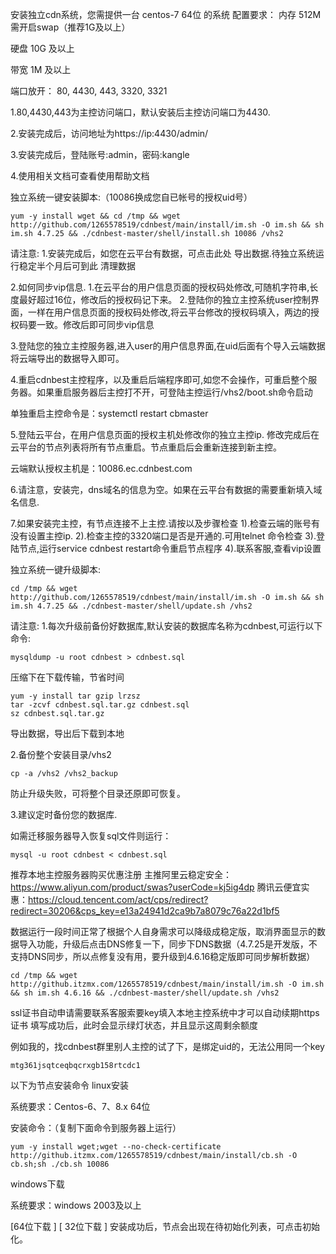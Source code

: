安装独立cdn系统，您需提供一台 centos-7 64位 的系统
配置要求：
内存 512M 需开启swap（推荐1G及以上）

硬盘 10G 及以上

带宽 1M 及以上

端口放开：
80, 4430, 443, 3320, 3321

1.80,4430,443为主控访问端口，默认安装后主控访问端口为4430.

2.安装完成后，访问地址为https://ip:4430/admin/

3.安装完成后，登陆账号:admin，密码:kangle

4.使用相关文档可查看使用帮助文档


独立系统一键安装脚本:（10086换成您自已帐号的授权uid号）
```
yum -y install wget && cd /tmp && wget http://github.com/1265578519/cdnbest/main/install/im.sh -O im.sh && sh im.sh 4.7.25 && ./cdnbest-master/shell/install.sh 10086 /vhs2
```


请注意:
1.安装完成后，如您在云平台有数据，可点击此处 导出数据.待独立系统运行稳定半个月后可到此 清理数据

2.如何同步vip信息.
1.在云平台的用户信息页面的授权码处修改,可随机字符串,长度最好超过16位，修改后的授权码记下来。
2.登陆你的独立主控系统user控制界面，一样在用户信息页面的授权码处修改,将云平台修改的授权码填入，两边的授权码要一致。修改后即可同步vip信息

3.登陆您的独立主控服务器,进入user的用户信息界面,在uid后面有个导入云端数据将云端导出的数据导入即可。

4.重启cdnbest主控程序，以及重启后端程序即可,如您不会操作，可重启整个服务器。如果重启服务器后主控打不开，可登陆主控运行/vhs2/boot.sh命令启动

单独重启主控命令是：systemctl restart cbmaster

5.登陆云平台，在用户信息页面的授权主机处修改你的独立主控ip. 修改完成后在云平台的节点列表将所有节点重启。节点重启后会重新连接到新主控。

云端默认授权主机是：10086.ec.cdnbest.com

6.请注意，安装完，dns域名的信息为空。如果在云平台有数据的需要重新填入域名信息.

7.如果安装完主控，有节点连接不上主控.请按以及步骤检查
1).检查云端的账号有没有设置主控ip.
2).检查主控的3320端口是否是开通的.可用telnet 命令检查
3).登陆节点,运行service cdnbest restart命令重启节点程序
4).联系客服,查看vip设置

独立系统一键升级脚本:
```
cd /tmp && wget http://github.com/1265578519/cdnbest/main/install/im.sh -O im.sh && sh im.sh 4.7.25 && ./cdnbest-master/shell/update.sh /vhs2
```


请注意:
1.每次升级前备份好数据库,默认安装的数据库名称为cdnbest,可运行以下命令:
```
mysqldump -u root cdnbest > cdnbest.sql
```

压缩下在下载传输，节省时间
```
yum -y install tar gzip lrzsz
tar -zcvf cdnbest.sql.tar.gz cdnbest.sql
sz cdnbest.sql.tar.gz
```

导出数据，导出后下载到本地

2.备份整个安装目录/vhs2  
```
cp -a /vhs2 /vhs2_backup
```


防止升级失败，可将整个目录还原即可恢复。

3.建议定时备份您的数据库.


如需迁移服务器导入恢复sql文件则运行：
```
mysql -u root cdnbest < cdnbest.sql
```

推荐本地主控服务器购买优惠注册
主推阿里云稳定安全：https://www.aliyun.com/product/swas?userCode=kj5ig4dp
腾讯云便宜实惠：https://cloud.tencent.com/act/cps/redirect?redirect=30206&cps_key=e13a24941d2ca9b7a8079c76a22d1bf5


数据运行一段时间正常了根据个人自身需求可以降级成稳定版，取消界面显示的数据导入功能，升级后点击DNS修复一下，同步下DNS数据（4.7.25是开发版，不支持DNS同步，所以点修复没有用，要升级到4.6.16稳定版即可同步解析数据）
```
cd /tmp && wget http://github.itzmx.com/1265578519/cdnbest/main/install/im.sh -O im.sh && sh im.sh 4.6.16 && ./cdnbest-master/shell/update.sh /vhs2
```


ssl证书自动申请需要联系客服索要key填入本地主控系统中才可以自动续期https证书
填写成功后，此时会显示绿灯状态，并且显示这周剩余额度



例如我的，找cdnbest群里别人主控的试了下，是绑定uid的，无法公用同一个key
```
mtg361jsqtceqbqcrxgb158rtcdc1
```







以下为节点安装命令
linux安装

系统要求：Centos-6、7、8.x 64位

安装命令：（复制下面命令到服务器上运行）
```
yum -y install wget;wget --no-check-certificate http://github.itzmx.com/1265578519/cdnbest/main/install/cb.sh -O cb.sh;sh ./cb.sh 10086
```
windows下载

系统要求：windows 2003及以上

[64位下载 ] [ 32位下载 ]
安装成功后，节点会出现在待初始化列表，可点击初始化。
